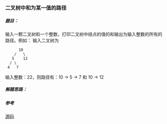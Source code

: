 ### 二叉树中和为某一值的路径

##### 题目：

输入一颗二叉树和一个整数，打印二叉树中结点的值的和输出为输入整数的所有的路径。例如：
输入二叉树为

          10
        /   \
       5    12
      / \
     4   7

输入整数：22，则路径有：10 -> 5 -> 7 和 10 -> 12

##### 解题思路：


##### 参考

[源码](./Main.java)